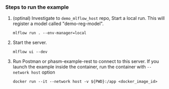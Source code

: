 ### Steps to run the example

1. (optinal) Investigate to `demo_mlflow_host` repo, Start a local run. This will register a model called "demo-reg-model".
    ```
    mlflow run . --env-manager=local
    ```
2. Start the server.
    ```
    mlflow ui --dev
    ```
3. Run Postman or phasm-example-rest to connect to this server. If you launch the example inside the container, run the container with `--network host` option
    ```
    docker run --it --network host -v ${PWD}:/app <docker_image_id>
    ```
